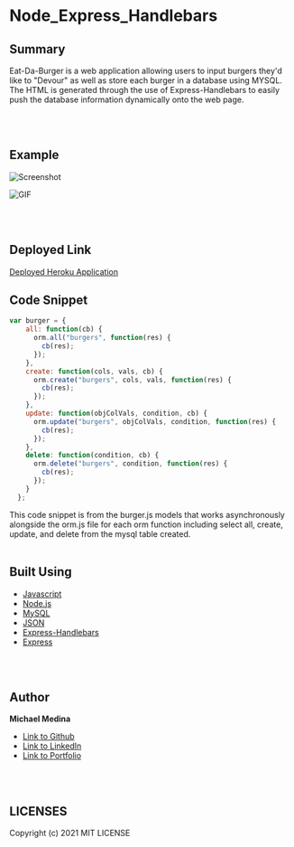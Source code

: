 # Node_Express_Handlebars

## Summary
Eat-Da-Burger is a web application allowing users to input burgers they'd like to "Devour" as well as store each burger in a database using MYSQL. The HTML is generated through the use of Express-Handlebars to easily push the database information dynamically onto the web page.

<br>
<br>

## Example 

![Screenshot](Assets/images/screenshot.png)


![GIF](Assets/images/demo.gif)

<br>
<br>

## Deployed Link
[Deployed Heroku Application]()


## Code Snippet
```javascript
var burger = {
    all: function(cb) {
      orm.all("burgers", function(res) {
        cb(res);
      });
    },
    create: function(cols, vals, cb) {
      orm.create("burgers", cols, vals, function(res) {
        cb(res);
      });
    },
    update: function(objColVals, condition, cb) {
      orm.update("burgers", objColVals, condition, function(res) {
        cb(res);
      });
    },
    delete: function(condition, cb) {
      orm.delete("burgers", condition, function(res) {
        cb(res);
      });
    }
  };
```
This code snippet is from the burger.js models that works asynchronously alongside the orm.js file for each orm function including select all, create, update, and delete from the mysql table created. 
<br>
<br>

## Built Using

* [Javascript](https://developer.mozilla.org/en-US/docs/Web/JavaScript)
* [Node.js](https://nodejs.org/en/)
* [MySQL](https://www.npmjs.com/package/mysql)
* [JSON](https://www.json.org/json-en.html)
* [Express-Handlebars](https://www.npmjs.com/package/express-handlebars)
* [Express](https://www.npmjs.com/package/express)

<br>
<br>

## Author

**Michael Medina** 
- [Link to Github](https://github.com/michaelanthonyyy)
- [Link to LinkedIn](https://www.linkedin.com/in/michael-medina-22aa70200?lipi=urn%3Ali%3Apage%3Ad_flagship3_profile_view_base_contact_details%3B311BosSLTMS4JkhAfkX61A%3D%3D)
- [Link to Portfolio](https://michaelanthonyyy.github.io/portfolio2021/)

<br>
<br>

## LICENSES

Copyright (c) 2021 MIT LICENSE